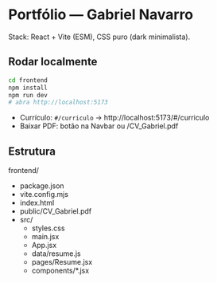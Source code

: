# Portfólio — Gabriel Navarro

Stack: React + Vite (ESM), CSS puro (dark minimalista).

## Rodar localmente
```bash
cd frontend
npm install
npm run dev
# abra http://localhost:5173
```
- Currículo: `#/curriculo` → http://localhost:5173/#/curriculo
- Baixar PDF: botão na Navbar ou /CV_Gabriel.pdf

## Estrutura
frontend/
  - package.json
  - vite.config.mjs
  - index.html
  - public/CV_Gabriel.pdf
  - src/
      - styles.css
      - main.jsx
      - App.jsx
      - data/resume.js
      - pages/Resume.jsx
      - components/*.jsx